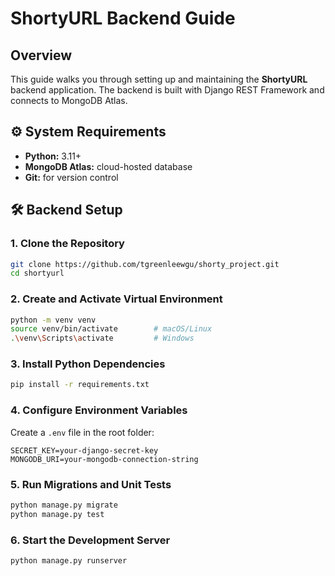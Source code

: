 # ShortyURL Backend Guide

## Overview
This guide walks you through setting up and maintaining the **ShortyURL** backend application. The backend is built with Django REST Framework and connects to MongoDB Atlas.

## ⚙️ System Requirements
* **Python:** 3.11+
* **MongoDB Atlas:** cloud-hosted database
* **Git:** for version control

## 🛠️ Backend Setup

### 1. Clone the Repository
```bash
git clone https://github.com/tgreenleewgu/shorty_project.git
cd shortyurl
```

### 2. Create and Activate Virtual Environment
```bash
python -m venv venv
source venv/bin/activate        # macOS/Linux
.\venv\Scripts\activate         # Windows
```

### 3. Install Python Dependencies
```bash
pip install -r requirements.txt
```

### 4. Configure Environment Variables
Create a `.env` file in the root folder:
```
SECRET_KEY=your-django-secret-key
MONGODB_URI=your-mongodb-connection-string
```

### 5. Run Migrations and Unit Tests
```bash
python manage.py migrate
python manage.py test
```

### 6. Start the Development Server
```bash
python manage.py runserver
```
